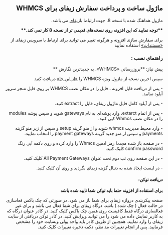 <div dir="rtl">
<h2 dir="rtl"> ماژول ساخت و پرداخت سفارش زیفای برای WHMCS</h2>
<p dir="rtl">
ماژول هماهنگ شده با نسخه 8، جهت ارتباط با<a href="https://zify.ir">زیفای</a>
می باشد.
</p>
  <p dir="rtl">
<b>**توجه نمایید که این افزونه روی نسخه‌های قدیمی تر از نسخه 8 کار نمی کند.**</b>
</p>
<p dir="rtl">
برای سفارش سازی افزونه و هرگونه تغییر می توانید برای ارتباط با سرویس زیفای از
<a href="https://docs.zify.ir/">«مستندات»</a>
 استفاده نمایید
</p>
<h3 dir="rtl">راهنمای نصب :</h3>
 <p dir="rtl">
 پیش نیاز:
**بروزرسانی «WHMCS»، به جدیدترین نگارش **
 </p>
 
<p dir="rtl">
سپس اخرین نسخه از ماژول ویژه WHMCS را 
<a href="https://github.com/Zifyir/WHMCS/archive/refs/tags/v1.zip">«از این جا»</a>
 دریافت کنید 
</p>

<p dir="rtl">
- پس از دریافت فایل افزونه ، فایل را در مکان نصب WHMCS بر روی فایل منجر سرور آپلود نمایید.
</p>

  <p dir="rtl">
- پس از آپلود کامل فایل ماژول زیفای، فایل را extract کنید.
</p>

<p dir="rtl">
- پس از اتمام extarct، وارد پوشه‌ای به نام gateways شوید و سپس پوشه modules را در مکان نصب Whmcs کپی کنید.
</p>

  
<p dir="rtl">
- وارد محیط مدیریت whmcs شوید و از منو گزینه setup و سپس از زیر منو گزینه payments  و سپس از منو جدید گزینه payment gateways را انتخاب نمایید. 
</p>

<p dir="rtl">
- در صفحه باز شده مجددا رمز ادمین Whmcs را وارد کرده و روی دکمه آبی رنگ confirm password کلیک کنید. 
</p>

<p dir="rtl">
- در این صفحه روی تب دوم تحت عنوان  All Payment Gateways کلیک کنید. 
</p>

<p dir="rtl">
- در لیست ایجاد شده به دنبال گزینه زیفای بگردید و روی آن کلیک کنید. 
</p>

<h4 dir="rtl">دریافت توکن:</h4>
<p dir="rtl">
<b>برای استفاده از افزونه حتما باید توکن شما تایید شده باشد</b>
</p>
   <p dir="rtl">
صفحه پیکربندی دروازه زیفای برای شما باز می شود. در صورتی که چک باکس فعاسازی در حالت فعال ( چک شده ) باشد، درگاه زیفای برای شما فعال می باشد و برای غیر فعالسازی درگاه فقط کافیست روی همین چک باکس کلیک کنید. در کادر عنوان درگاه که به کاربر نمایش داده می شود را می توانید ویرایش کنید. در کادر توکن دریافتی از سایت زیفای را وارد نمایید. همچنین از طریق کادر  باید واحد پولی وبسایت خود را مشخص فرمایید. پس از انجام تغییرات مد نظر، دکمه ذخیره تغییرات کلیک کنید. 
 </p>
<div>
